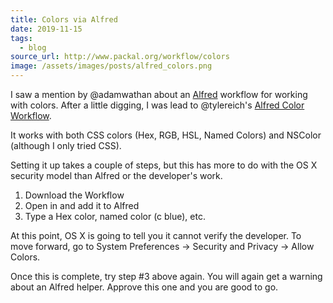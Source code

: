 ```yaml
---
title: Colors via Alfred
date: 2019-11-15
tags:
  - blog
source_url: http://www.packal.org/workflow/colors
image: /assets/images/posts/alfred_colors.png
---
```

I saw a mention by @adamwathan about an [Alfred](https://www.alfredapp.com/) workflow for working with colors. After a little digging, I was lead to @tylereich's [Alfred Color Workflow](http://www.packal.org/workflow/colors).

It works with both CSS colors (Hex, RGB, HSL, Named Colors) and NSColor (although I only tried CSS).

Setting it up takes a couple of steps, but this has more to do with the OS X security model than Alfred or the developer's work.

1. Download the Workflow
2. Open in and add it to Alfred
3. Type a Hex color, named color (c blue), etc.

At this point, OS X is going to tell you it cannot verify the developer. To move forward, go to System Preferences → Security and Privacy → Allow Colors.

Once this is complete, try step #3 above again. You will again get a warning about an Alfred helper. Approve this one and you are good to go.
